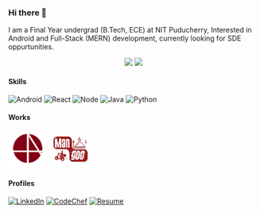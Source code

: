 ### Hi there 👋

I am a Final Year undergrad (B.Tech, ECE) at NIT Puducherry, Interested in Android and Full-Stack (MERN) development, currently looking for SDE oppurtunities.

<p align="center">
  <img src="https://github-readme-stats.vercel.app/api?username=harivikneshs&theme=tokyonight&show_icons=true&count_private=true" margin=20/>
  
  <img src="https://github-readme-stats.vercel.app/api/top-langs/?username=harivikneshs&layout=compact&theme=tokyonight" margin=20/>
 </p>


#### Skills

![Android](https://img.shields.io/badge/Android-1a1b27?style=for-the-badge&logo=android)
![React](https://img.shields.io/badge/React-1a1b27?style=for-the-badge&logo=react)
![Node](https://img.shields.io/badge/Node-1a1b27?style=for-the-badge&logo=node.js)
![Java](https://img.shields.io/badge/Java-1a1b27?style=for-the-badge&logo=java)
![Python](https://img.shields.io/badge/Python-1a1b27?style=for-the-badge&logo=python)

#### Works

[![Neso Academy](neso-logo.png)](https://play.google.com/store/apps/details?id=org.nesoacademy)
<img width=5/>
[![Mangoo](mangoo-logo.PNG)](https://play.google.com/store/apps/details?id=in.mangoo.mangooonlinefooddelivery)

#### Profiles

[![LinkedIn](https://img.shields.io/badge/LinkedIn-blue?style=for-the-badge&logo=linkedin)](https://www.linkedin.com/in/harivikneshs)
[![CodeChef](https://img.shields.io/badge/CodeChef%20(4%20star)-lightgrey?style=for-the-badge&logo=CodeChef)](https://www.codechef.com/users/harivikneshs) 
[![Resume](https://img.shields.io/badge/Resume-blueviolet?style=for-the-badge&logo=pagekit)](https://drive.google.com/file/d/1tOR-4IVOHHbjDZB9SFBktDrMRVhXCA1K/view) 


<!--
**harivikneshs/harivikneshs** is a ✨ _special_ ✨ repository because its `README.md` (this file) appears on your GitHub profile.

Here are some ideas to get you started:

- 🔭 I’m currently working on ...
- 🌱 I’m currently learning ...
- 👯 I’m looking to collaborate on ...
- 🤔 I’m looking for help with ...
- 💬 Ask me about ...
- 📫 How to reach me: ...
- 😄 Pronouns: ...
- ⚡ Fun fact: ...
-->

<!--
Credits:
https://github.com/Chinmay-KB
-->

